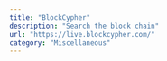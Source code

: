 ```yaml
---
title: "BlockCypher"
description: "Search the block chain"
url: "https://live.blockcypher.com/"
category: "Miscellaneous"
---
```

